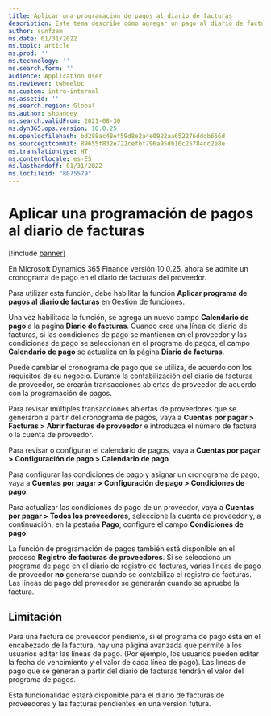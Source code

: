 ```yaml
---
title: Aplicar una programación de pagos al diario de facturas
description: Este tema describe cómo agregar un pago al diario de facturas de proveedores.
author: sunfzam
ms.date: 01/31/2022
ms.topic: article
ms.prod: ''
ms.technology: ''
ms.search.form: ''
audience: Application User
ms.reviewer: twheeloc
ms.custom: intro-internal
ms.assetid: ''
ms.search.region: Global
ms.author: shpandey
ms.search.validFrom: 2021-08-30
ms.dyn365.ops.version: 10.0.25
ms.openlocfilehash: bd288ac48ef59d8e2a4e0922aa652276dddb666d
ms.sourcegitcommit: 89655f832e722cefbf796a95db10c25784cc2e8e
ms.translationtype: HT
ms.contentlocale: es-ES
ms.lasthandoff: 01/31/2022
ms.locfileid: "8075579"
---
```

# <a name="apply-a-payment-schedule-to-the-invoice-journal"></a>Aplicar una programación de pagos al diario de facturas

[!include [banner](../includes/preview-banner.md)]

En Microsoft Dynamics 365 Finance versión 10.0.25, ahora se admite un cronograma de pago en el diario de facturas del proveedor.

Para utilizar esta función, debe habilitar la función **Aplicar programa de pagos al diario de facturas** en Gestión de funciones.

Una vez habilitada la función, se agrega un nuevo campo **Calendario de pago** a la página **Diario de facturas**. Cuando crea una línea de diario de facturas, si las condiciones de pago se mantienen en el proveedor y las condiciones de pago se seleccionan en el programa de pagos, el campo **Calendario de pago** se actualiza en la página **Diario de facturas**.

Puede cambiar el cronograma de pago que se utiliza, de acuerdo con los requisitos de su negocio. Durante la contabilización del diario de facturas de proveedor, se crearán transacciones abiertas de proveedor de acuerdo con la programación de pagos.

Para revisar múltiples transacciones abiertas de proveedores que se generaron a partir del cronograma de pagos, vaya a **Cuentas por pagar \> Facturas \> Abrir facturas de proveedor** e introduzca el número de factura o la cuenta de proveedor.

Para revisar o configurar el calendario de pagos, vaya a **Cuentas por pagar \> Configuración de pago \> Calendario de pago**.

Para configurar las condiciones de pago y asignar un cronograma de pago, vaya a **Cuentas por pagar \> Configuración de pago \> Condiciones de pago**.

Para actualizar las condiciones de pago de un proveedor, vaya a **Cuentas por pagar \> Todos los proveedores**, seleccione la cuenta de proveedor y, a continuación, en la pestaña **Pago**, configure el campo **Condiciones de pago**.

La función de programación de pagos también está disponible en el proceso **Registro de facturas de proveedores**. Si se selecciona un programa de pago en el diario de registro de facturas, varias líneas de pago de proveedor **no** generarse cuando se contabiliza el registro de facturas. Las líneas de pago del proveedor se generarán cuando se apruebe la factura.

## <a name="limitation"></a>Limitación

Para una factura de proveedor pendiente, si el programa de pago está en el encabezado de la factura, hay una página avanzada que permite a los usuarios editar las líneas de pago. (Por ejemplo, los usuarios pueden editar la fecha de vencimiento y el valor de cada línea de pago). Las líneas de pago que se generan a partir del diario de facturas tendrán el valor del programa de pagos.

Esta funcionalidad estará disponible para el diario de facturas de proveedores y las facturas pendientes en una versión futura.
